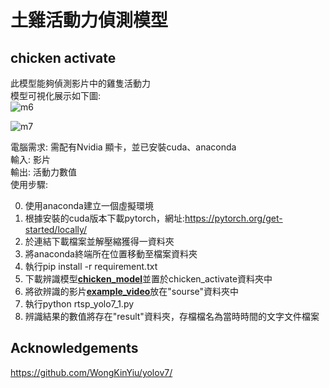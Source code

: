 # 土雞活動力偵測模型
## chicken activate

此模型能夠偵測影片中的雞隻活動力  
模型可視化展示如下圖:  
![m6](https://hackmd.io/_uploads/HkC_W9l26.jpg)

![m7](https://hackmd.io/_uploads/BkxA_Z9l3a.jpg)

電腦需求: 需配有Nvidia 顯卡，並已安裝cuda、anaconda  
輸入: 影片  
輸出: 活動力數值  
使用步驟:  

0. 使用anaconda建立一個虛擬環境  
1. 根據安裝的cuda版本下載pytorch，網址:https://pytorch.org/get-started/locally/  
2. 於連結下載檔案並解壓縮獲得一資料夾  
3. 將anaconda終端所在位置移動至檔案資料夾  
4. 執行pip install -r requirement.txt
5. 下載辨識模型[**chicken_model**](https://github.com/RuiXiangZhou/chicken_activate/releases/download/model/best_chi.pt)並置於chicken_activate資料夾中
6. 將欲辨識的影片[**example_video**](https://github.com/RuiXiangZhou/chicken_activate/releases/download/model/Generic_DAHUA-001-20230616-154321-1686901401534-7.mp4)放在"sourse"資料夾中  
7. 執行python rtsp_yolo7_1.py  
8. 辨識結果的數值將存在"result"資料夾，存檔檔名為當時時間的文字文件檔案  


## Acknowledgements
https://github.com/WongKinYiu/yolov7/
